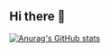 ## Hi there 👋


[![Anurag's GitHub stats](https://github-readme-stats.vercel.app/api?username=Cetykon)](https://github.com/anuraghazra/github-readme-stats)
<!--
**Cetykon/Cetykon** is a ✨ _special_ ✨ repository because its `README.md` (this file) appears on your GitHub profile.

Here are some ideas to get you started:

- 🔭 I’m currently working on ...
- 🌱 I’m currently learning ...
- 👯 I’m looking to collaborate on ...
- 🤔 I’m looking for help with ...
- 💬 Ask me about ...
- 📫 How to reach me: ...
- 😄 Pronouns: ...
- ⚡ Fun fact: ...
-->


